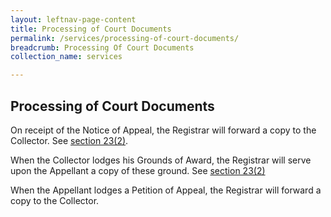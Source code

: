 ```yaml
---
layout: leftnav-page-content
title: Processing of Court Documents
permalink: /services/processing-of-court-documents/
breadcrumb: Processing Of Court Documents
collection_name: services

---
```


Processing of Court Documents
---
On receipt of the Notice of Appeal, the Registrar will forward a copy to the Collector. See [section 23(2)](https://sso.agc.gov.sg/Act/LAA1966?ProvIds=pr23-#pr23-).

When the Collector lodges his Grounds of Award, the Registrar will serve upon the Appellant a copy of these ground. See [section 23(2)](https://sso.agc.gov.sg/Act/LAA1966?ProvIds=pr23-#pr23-)

When the Appellant lodges a Petition of Appeal, the Registrar will forward a copy to the Collector.

